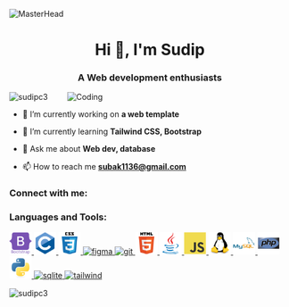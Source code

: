 ![MasterHead](https://blogger.googleusercontent.com/img/b/R29vZ2xl/AVvXsEjkUCMSKMo15L7b8P7yWMp-tRfrvNgLzrmkVRSCMwMfrSd3SFy2XgXhOlW7-8M62DRHDsrGwqTiHuDHu9YywlQnu-XE8u1gATKBfodGz7mV0p9WKEiN-290n4Lo1tpcNwpPbCsQ8LgfoVwr3K-CVVGUaziIUL7YEoJbepBtpqp437rDzBaQ9-ZsXLdo/s16000/github-banner.gif)
<h1 align="center">Hi 👋, I'm Sudip</h1>
<h3 align="center">A Web development enthusiasts</h3>
<!-- <img align="right" alt="Coding" width="400" src="https://media4.giphy.com/media/qgQUggAC3Pfv687qPC/giphy.gif?cid=790b7611b37b5d381915e880518345006059bc1d7b1b0023&rid=giphy.gif&ct=g" > -->
<img align="right" alt="Coding" width="400" src="https://media3.giphy.com/media/B6IBrYTyvo1UJOXF9u/giphy.gif?cid=790b76118e4d89f292203620a922db4a2760e1d7c67d4826&rid=giphy.gif&ct=g" >


<p align="left"> <img src="https://komarev.com/ghpvc/?username=sudipc3&label=Profile%20views&color=0e75b6&style=flat" alt="sudipc3" /> </p>

- 🔭 I’m currently working on **a web template**

- 🌱 I’m currently learning **Tailwind CSS, Bootstrap**

- 💬 Ask me about **Web dev, database**

- 📫 How to reach me **subak1136@gmail.com**

<h3 align="left">Connect with me:</h3>
<p align="left">
</p>

<h3 align="left">Languages and Tools:</h3>
<p align="left"> <a href="https://getbootstrap.com" target="_blank" rel="noreferrer"> <img src="https://raw.githubusercontent.com/devicons/devicon/master/icons/bootstrap/bootstrap-plain-wordmark.svg" alt="bootstrap" width="40" height="40"/> </a> <a href="https://www.cprogramming.com/" target="_blank" rel="noreferrer"> <img src="https://raw.githubusercontent.com/devicons/devicon/master/icons/c/c-original.svg" alt="c" width="40" height="40"/> </a> <a href="https://www.w3schools.com/css/" target="_blank" rel="noreferrer"> <img src="https://raw.githubusercontent.com/devicons/devicon/master/icons/css3/css3-original-wordmark.svg" alt="css3" width="40" height="40"/> </a> <a href="https://www.figma.com/" target="_blank" rel="noreferrer"> <img src="https://www.vectorlogo.zone/logos/figma/figma-icon.svg" alt="figma" width="40" height="40"/> </a> <a href="https://git-scm.com/" target="_blank" rel="noreferrer"> <img src="https://www.vectorlogo.zone/logos/git-scm/git-scm-icon.svg" alt="git" width="40" height="40"/> </a> <a href="https://www.w3.org/html/" target="_blank" rel="noreferrer"> <img src="https://raw.githubusercontent.com/devicons/devicon/master/icons/html5/html5-original-wordmark.svg" alt="html5" width="40" height="40"/> </a> <a href="https://www.java.com" target="_blank" rel="noreferrer"> <img src="https://raw.githubusercontent.com/devicons/devicon/master/icons/java/java-original.svg" alt="java" width="40" height="40"/> </a> <a href="https://developer.mozilla.org/en-US/docs/Web/JavaScript" target="_blank" rel="noreferrer"> <img src="https://raw.githubusercontent.com/devicons/devicon/master/icons/javascript/javascript-original.svg" alt="javascript" width="40" height="40"/> </a> <a href="https://www.linux.org/" target="_blank" rel="noreferrer"> <img src="https://raw.githubusercontent.com/devicons/devicon/master/icons/linux/linux-original.svg" alt="linux" width="40" height="40"/> </a> <a href="https://www.mysql.com/" target="_blank" rel="noreferrer"> <img src="https://raw.githubusercontent.com/devicons/devicon/master/icons/mysql/mysql-original-wordmark.svg" alt="mysql" width="40" height="40"/> </a> <a href="https://www.php.net" target="_blank" rel="noreferrer"> <img src="https://raw.githubusercontent.com/devicons/devicon/master/icons/php/php-original.svg" alt="php" width="40" height="40"/> </a> <a href="https://www.python.org" target="_blank" rel="noreferrer"> <img src="https://raw.githubusercontent.com/devicons/devicon/master/icons/python/python-original.svg" alt="python" width="40" height="40"/> </a> <a href="https://www.sqlite.org/" target="_blank" rel="noreferrer"> <img src="https://www.vectorlogo.zone/logos/sqlite/sqlite-icon.svg" alt="sqlite" width="40" height="40"/> </a> <a href="https://tailwindcss.com/" target="_blank" rel="noreferrer"> <img src="https://www.vectorlogo.zone/logos/tailwindcss/tailwindcss-icon.svg" alt="tailwind" width="40" height="40"/> </a> </p>

<!-- <p><img align="left" src="https://github-readme-stats.vercel.app/api/top-langs?username=sudipc3&show_icons=true&locale=en&layout=compact" alt="sudipc3" /></p>

<p>&nbsp;<img align="center" src="https://github-readme-stats.vercel.app/api?username=sudipc3&show_icons=true&locale=en" alt="sudipc3" /></p> -->

<p><img align="center" src="https://github-readme-streak-stats.herokuapp.com/?user=sudipc3&" alt="sudipc3" /></p>

